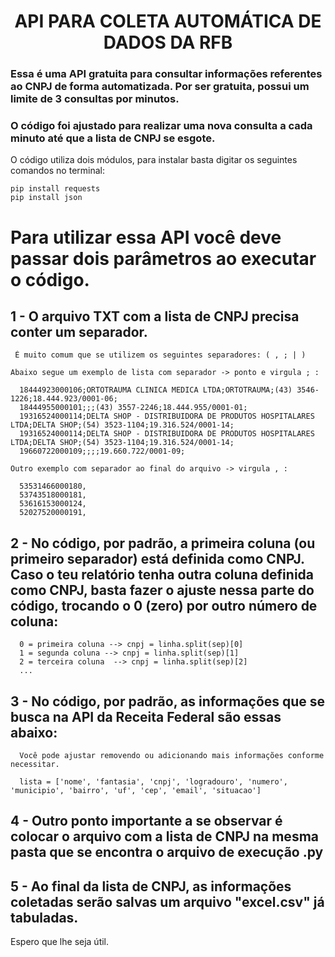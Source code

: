<h1 align="center"> API PARA COLETA AUTOMÁTICA DE DADOS DA RFB </h1>

### Essa é uma API gratuita para consultar informações referentes ao CNPJ de forma automatizada. Por ser gratuita, possui um limite de 3 consultas por minutos.
### O código foi ajustado para realizar uma nova consulta a cada minuto até que a lista de CNPJ se esgote. 

O código utiliza dois módulos, para instalar basta digitar os seguintes comandos no terminal:

    pip install requests
    pip install json

# Para utilizar essa API você deve passar dois parâmetros ao executar o código.

 ## 1 - O arquivo TXT com a lista de CNPJ precisa conter um separador. 
     É muito comum que se utilizem os seguintes separadores: ( , ; | )

    Abaixo segue um exemplo de lista com separador -> ponto e virgula ; :
    
      18444923000106;ORTOTRAUMA CLINICA MEDICA LTDA;ORTOTRAUMA;(43) 3546-1226;18.444.923/0001-06;
      18444955000101;;;(43) 3557-2246;18.444.955/0001-01;
      19316524000114;DELTA SHOP - DISTRIBUIDORA DE PRODUTOS HOSPITALARES LTDA;DELTA SHOP;(54) 3523-1104;19.316.524/0001-14;
      19316524000114;DELTA SHOP - DISTRIBUIDORA DE PRODUTOS HOSPITALARES LTDA;DELTA SHOP;(54) 3523-1104;19.316.524/0001-14;
      19660722000109;;;;19.660.722/0001-09;

    Outro exemplo com separador ao final do arquivo -> virgula , :
  
      53531466000180,
      53743518000181,
      53616153000124,
      52027520000191,

  ## 2 - No código, por padrão, a primeira coluna (ou primeiro separador) está definida como CNPJ. Caso o teu relatório tenha outra coluna definida como CNPJ, basta fazer o ajuste nessa parte do código, trocando o 0 (zero) por outro número de coluna:
  
      0 = primeira coluna --> cnpj = linha.split(sep)[0]
      1 = segunda coluna --> cnpj = linha.split(sep)[1]
      2 = terceira coluna  --> cnpj = linha.split(sep)[2]
      ...
      
  ## 3 - No código, por padrão, as informações que se busca na API da Receita Federal são essas abaixo:
      Você pode ajustar removendo ou adicionando mais informações conforme necessitar.
      
      lista = ['nome', 'fantasia', 'cnpj', 'logradouro', 'numero', 'municipio', 'bairro', 'uf', 'cep', 'email', 'situacao']
      
  ## 4 - Outro ponto importante a se observar é colocar o arquivo com a lista de CNPJ **na mesma pasta** que se encontra o arquivo de execução .py

 ##  5 - Ao final da lista de CNPJ, as informações coletadas serão salvas um arquivo "excel.csv" já tabuladas.

  Espero que lhe seja útil.
